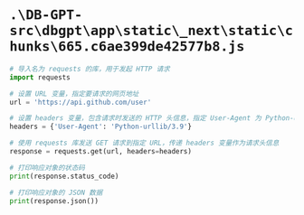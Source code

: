 # `.\DB-GPT-src\dbgpt\app\static\_next\static\chunks\665.c6ae399de42577b8.js`

```py
# 导入名为 requests 的库，用于发起 HTTP 请求
import requests

# 设置 URL 变量，指定要请求的网页地址
url = 'https://api.github.com/user'

# 设置 headers 变量，包含请求时发送的 HTTP 头信息，指定 User-Agent 为 Python-urllib/3.9
headers = {'User-Agent': 'Python-urllib/3.9'}

# 使用 requests 库发送 GET 请求到指定 URL，传递 headers 变量作为请求头信息
response = requests.get(url, headers=headers)

# 打印响应对象的状态码
print(response.status_code)

# 打印响应对象的 JSON 数据
print(response.json())
```